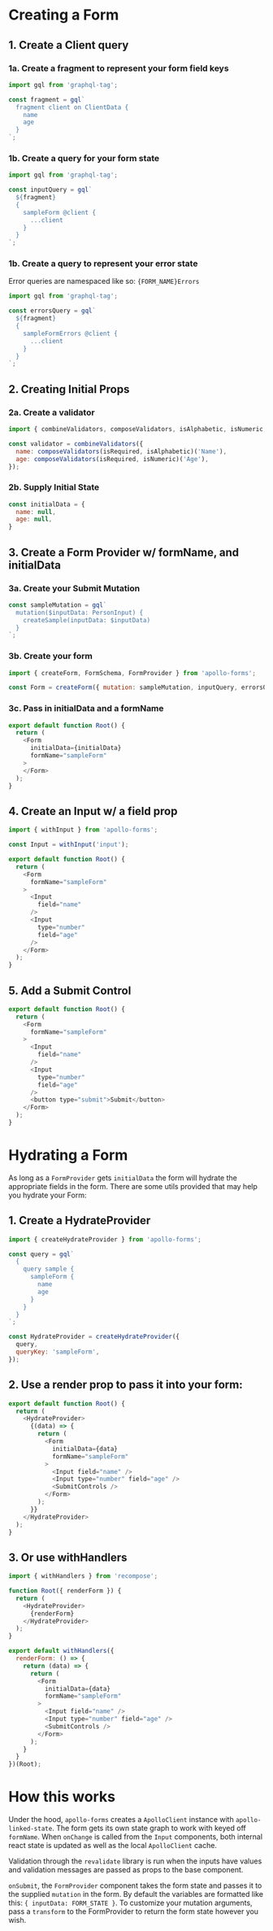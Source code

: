 # Creating a Form

## 1. Create a Client query

### 1a. Create a fragment to represent your form field keys

```js
import gql from 'graphql-tag';

const fragment = gql`
  fragment client on ClientData {
    name
    age
  }
`;
```

### 1b. Create a query for your form state

```js
import gql from 'graphql-tag';

const inputQuery = gql`
  ${fragment}
  {
    sampleForm @client {
      ...client
    }
  }
`;
```

### 1b. Create a query to represent your error state

Error queries are namespaced like so: `{FORM_NAME}Errors`

```js
import gql from 'graphql-tag';

const errorsQuery = gql`
  ${fragment}
  {
    sampleFormErrors @client {
      ...client
    }
  }
`;
```

## 2. Creating Initial Props

### 2a. Create a validator

```js
import { combineValidators, composeValidators, isAlphabetic, isNumeric, isRequired } from 'revalidate';

const validator = combineValidators({
  name: composeValidators(isRequired, isAlphabetic)('Name'),
  age: composeValidators(isRequired, isNumeric)('Age'),
});
```

### 2b. Supply Initial State

```js
const initialData = {
  name: null,
  age: null,
}
```

## 3. Create a Form Provider w/ formName, and initialData

### 3a. Create your Submit Mutation
```js
const sampleMutation = gql`
  mutation($inputData: PersonInput) {
    createSample(inputData: $inputData)
  }
`;
```

### 3b. Create your form
```js
import { createForm, FormSchema, FormProvider } from 'apollo-forms';

const Form = createForm({ mutation: sampleMutation, inputQuery, errorsQuery })(FormProvider);
```

### 3c. Pass in initialData and a formName

```js
export default function Root() {
  return (
    <Form
      initialData={initialData}
      formName="sampleForm"
    >
    </Form>
  );
}
```

## 4. Create an Input w/ a field prop

```js
import { withInput } from 'apollo-forms';

const Input = withInput('input');

export default function Root() {
  return (
    <Form
      formName="sampleForm"
    >
      <Input
        field="name"
      />
      <Input
        type="number"
        field="age"
      />
    </Form>
  );
}
```

## 5. Add a Submit Control

```js
export default function Root() {
  return (
    <Form
      formName="sampleForm"
    >
      <Input
        field="name"
      />
      <Input
        type="number"
        field="age"
      />
      <button type="submit">Submit</button>
    </Form>
  );
}
```

# Hydrating a Form

As long as a `FormProvider` gets `initialData` the form will hydrate the appropriate fields in the form.
There are some utils provided that may help you hydrate your Form:

## 1. Create a HydrateProvider

```js
import { createHydrateProvider } from 'apollo-forms';

const query = gql`
  {
    query sample {
      sampleForm {
        name
        age
      }
    }
  }
`;

const HydrateProvider = createHydrateProvider({
  query,
  queryKey: 'sampleForm',
});
```

## 2. Use a render prop to pass it into your form:

```js
export default function Root() {
  return (
    <HydrateProvider>
      {(data) => {
        return (
          <Form
            initialData={data}
            formName="sampleForm"
          >
            <Input field="name" />
            <Input type="number" field="age" />
            <SubmitControls />
          </Form>
        );
      }}
    </HydrateProvider>
  );
}
```

## 3. Or use withHandlers

```js
import { withHandlers } from 'recompose';

function Root({ renderForm }) {
  return (
    <HydrateProvider>
      {renderForm}
    </HydrateProvider>
  );
}

export default withHandlers({
  renderForm: () => {
    return (data) => {
      return (
        <Form
          initialData={data}
          formName="sampleForm"
        >
          <Input field="name" />
          <Input type="number" field="age" />
          <SubmitControls />
        </Form>
      );
    }
  }
})(Root);
```

# How this works

Under the hood, `apollo-forms` creates a `ApolloClient` instance with `apollo-linked-state`. The form gets its own
state graph to work with keyed off `formName`. When `onChange` is called from the `Input` components, both internal react state is updated as well as the local `ApolloClient` cache.

Validation through the `revalidate` library is run when the inputs have values and validation messages are passed as props to the base component.

`onSubmit`, the `FormProvider` component takes the form state and passes it to the supplied `mutation` in the form. By default the variables are formatted like this: `{ inputData: FORM_STATE }`. To customize your mutation arguments, pass a `transform` to the FormProvider to return the form state however you wish.
